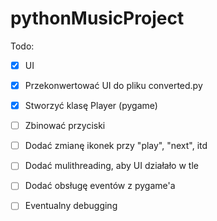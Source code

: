 # pythonMusicProject

Todo:
- [x] UI
- [x] Przekonwertować UI do pliku converted.py
- [x] Stworzyć klasę Player (pygame)
- [ ] Zbinować przyciski
- [ ] Dodać zmianę ikonek przy "play", "next", itd
- [ ] Dodać mulithreading, aby UI działało w tle
- [ ] Dodać obsługę eventów z pygame'a
- [ ] Eventualny debugging
 
